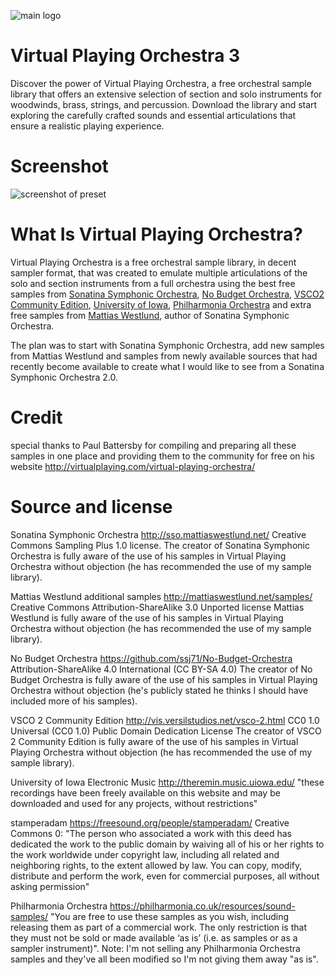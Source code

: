 ![main logo](https://github.com/eodowd/VirtualPlayingOrchestra/blob/main/Images/logo.png?raw=true)
# Virtual Playing Orchestra 3
Discover the power of Virtual Playing Orchestra, a free orchestral sample library that offers an extensive selection of section and solo instruments for woodwinds, brass, strings, and percussion. Download the library and start exploring the carefully crafted sounds and essential articulations that ensure a realistic playing experience. 

# Screenshot
![screenshot of preset](https://github.com/eodowd/VirtualPlayingOrchestra/blob/main/Images/Screenshot%202023-05-10%20164523.png?raw=true)

# What Is Virtual Playing Orchestra?

Virtual Playing Orchestra is a free orchestral sample library, in decent sampler format, that was created to emulate multiple articulations of the solo and section instruments from a full orchestra using the best free samples from [Sonatina Symphonic Orchestra](http://sso.mattiaswestlund.net/), [No Budget Orchestra](https://github.com/ssj71/No-Budget-Orchestra), [VSCO2 Community Edition](http://vis.versilstudios.net/vsco-2.html), [University of Iowa](http://theremin.music.uiowa.edu/), [Philharmonia Orchestra](http://www.philharmonia.co.uk/explore/make_music) and extra free samples from [Mattias Westlund](http://mattiaswestlund.net/samples/), author of Sonatina Symphonic Orchestra.

The plan was to start with Sonatina Symphonic Orchestra, add new samples from Mattias Westlund and samples from newly available sources that had recently become available to create what I would like to see from a Sonatina Symphonic Orchestra 2.0.

# Credit

special thanks to Paul Battersby for compiling and preparing all these samples in one place and providing them to the community for free on his website http://virtualplaying.com/virtual-playing-orchestra/

# Source and license

Sonatina Symphonic Orchestra http://sso.mattiaswestlund.net/
Creative Commons Sampling Plus 1.0 license.
The creator of Sonatina Symphonic Orchestra is fully aware of the use of his samples in Virtual Playing Orchestra without objection
(he has recommended the use of my sample library).

Mattias Westlund additional samples http://mattiaswestlund.net/samples/
Creative Commons Attribution-ShareAlike 3.0 Unported license
Mattias Westlund is fully aware of the use of his samples in Virtual Playing Orchestra without objection
(he has recommended the use of my sample library).

No Budget Orchestra https://github.com/ssj71/No-Budget-Orchestra
Attribution-ShareAlike 4.0 International (CC BY-SA 4.0)
The creator of No Budget Orchestra is fully aware of the use of his samples in Virtual Playing Orchestra without objection
(he's publicly stated he thinks I should have included more of his samples).

VSCO 2 Community Edition http://vis.versilstudios.net/vsco-2.html
CC0 1.0 Universal (CC0 1.0) Public Domain Dedication License
The creator of VSCO 2 Community Edition is fully aware of the use of his samples in Virtual Playing Orchestra without objection
(he has recommended the use of my sample library).

University of Iowa Electronic Music http://theremin.music.uiowa.edu/
"these recordings have been freely available on this website and may be downloaded and used for any projects, without restrictions"

stamperadam https://freesound.org/people/stamperadam/
Creative Commons 0: "The person who associated a work with this deed has dedicated the work to the public domain by waiving all of his or her rights to the work worldwide under copyright law, including all related and neighboring rights, to the extent allowed by law. You can copy, modify, distribute and perform the work, even for commercial purposes, all without asking permission"

Philharmonia Orchestra https://philharmonia.co.uk/resources/sound-samples/
"You are free to use these samples as you wish, including releasing them as part of a commercial work. The only restriction is that they must not be sold or made available ‘as is’ (i.e. as samples or as a sampler instrument)".
Note: I'm not selling any Philharmonia Orchestra samples and they've all been modified so I'm not giving them away "as is".
